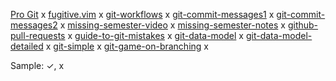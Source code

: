[Pro Git](https://git-scm.com/book/en/v2) x
[fugitive.vim](https://github.com/tpope/vim-fugitive) x
[git-workflows](https://www.endoflineblog.com/gitflow-considered-harmful) x
[git-commit-messages1](https://tbaggery.com/2008/04/19/a-note-about-git-commit-messages.html) x
[git-commit-messages2](https://cbea.ms/git-commit/) x
[missing-semester-video](https://www.youtube.com/watch?v=2sjqTHE0zok) x
[missing-semester-notes](https://missing.csail.mit.edu/2020/version-control/) x
[github-pull-requests](https://docs.github.com/en/pull-requests/collaborating-with-pull-requests/proposing-changes-to-your-work-with-pull-requests/about-pull-requests) x
[guide-to-git-mistakes](https://ohshitgit.com/) x
[git-data-model](https://eagain.net/articles/git-for-computer-scientists/) x
[git-data-model-detailed](https://jwiegley.github.io/git-from-the-bottom-up/) x
[git-simple](https://xosh.org/explain-git-in-simple-words/) x
[git-game-on-branching](https://learngitbranching.js.org/) x

Sample: ✓, x
